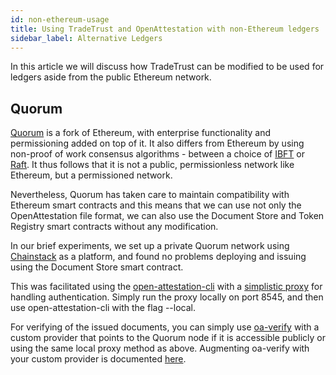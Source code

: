 ```yaml
---
id: non-ethereum-usage
title: Using TradeTrust and OpenAttestation with non-Ethereum ledgers
sidebar_label: Alternative Ledgers
---
```


In this article we will discuss how TradeTrust can be modified to be used for ledgers aside from the public Ethereum network.

## Quorum

[Quorum](https://consensys.net/quorum/) is a fork of Ethereum, with enterprise functionality and permissioning added on top of it. It also differs from Ethereum by using non-proof of work consensus algorithms - between a choice of [IBFT](https://docs.goquorum.consensys.net/en/stable/Concepts/Consensus/IBFT/) or [Raft](https://docs.goquorum.consensys.net/en/stable/Concepts/Consensus/Raft/). It thus follows that it is not a public, permissionless network like Ethereum, but a permissioned network.

Nevertheless, Quorum has taken care to maintain compatibility with Ethereum smart contracts and this means that we can use not only the OpenAttestation file format, we can also use the Document Store and Token Registry smart contracts without any modification.

In our brief experiments, we set up a private Quorum network using [Chainstack](https://chainstack.com/) as a platform, and found no problems deploying and issuing using the Document Store smart contract.

This was facilitated using the [open-attestation-cli](https://github.com/Open-Attestation/open-attestation-cli) with a [simplistic proxy](https://gist.github.com/rjchow/5b95f9ce9ad15c9e1f71640dafe72c83) for handling authentication. Simply run the proxy locally on port 8545, and then use open-attestation-cli with the flag --local.

For verifying of the issued documents, you can simply use [oa-verify](https://github.com/Open-Attestation/oa-verify) with a custom provider that points to the Quorum node if it is accessible publicly or using the same local proxy method as above. Augmenting oa-verify with your custom provider is documented [here](https://github.com/Open-Attestation/oa-verify#switching-network).